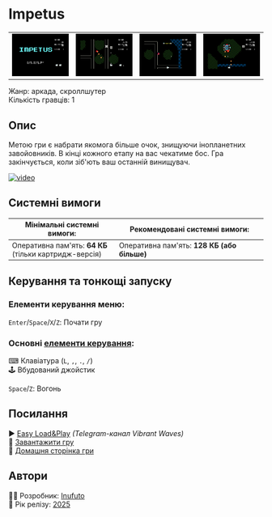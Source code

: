 # Impetus

| | | | |
| --- | --- | --- | --- |
|![screen1](screenshots/scrn_impetus_01.png)|![screen2](screenshots/scrn_impetus_02.png)|![screen3](screenshots/scrn_impetus_03.png)|![screen4](screenshots/scrn_impetus_04.png)|

Жанр: аркада, скроллшутер  
Кількість гравців: 1

## Опис

Метою гри є набрати якомога більше очок, знищуючи інопланетних завойовників. В кінці кожного етапу на вас чекатиме бос. Гра закінчується, коли зіб'ють ваш останній винищувач.

[![video](https://img.youtube.com/vi/ZuO1xu2aCDY/0.jpg)](https://www.youtube.com/watch?v=ZuO1xu2aCDY)

## Системні вимоги

|Мінімальні системні вимоги:|Рекомендовані системні вимоги:|
|---------------------------|------------------------------|
|Оперативна пам'ять: **64 КБ**<br>(тільки картридж-версія)|Оперативна пам'ять: **128 КБ (або більше)**|  

## Керування та тонкощі запуску
### Елементи керування меню:

`Enter`/`Space`/`X`/`Z`: Почати гру  

### Основні [елементи керування](../controllers.md):
⌨ Клавіатура (`L`, `,`, `.`, `/`)  
🕹 Вбудований джойстик  

`Space`/`Z`: Вогонь

## Посилання

▶ [Easy Load&Play]() *(Telegram-канал Vibrant Waves)*  
💾 [Завантажити гру]()  
🏡 [Домашня сторінка гри](http://inufuto.web.fc2.com/8bit/impetus/#ep64)

## Автори
👨‍💻 Розробник: [Inufuto](../../community/inufuto.md)  
📅 Рік релізу: [2025](../release_years/2025.md)  